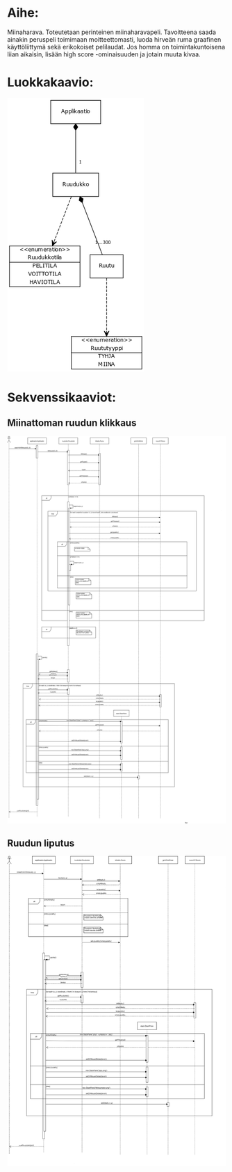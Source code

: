 # Aihe:
Miinaharava. Toteutetaan perinteinen miinaharavapeli. Tavoitteena saada ainakin peruspeli toimimaan moitteettomasti, luoda hirveän ruma graafinen käyttöliittymä sekä erikokoiset pelilaudat. Jos homma on toimintakuntoisena liian aikaisin, lisään high score -ominaisuuden ja jotain muuta kivaa.

# Luokkakaavio:
![Määrittelyvaiheen luokkakaavio](/dokumentaatio/kuvat/LuokkakaavioUPDATED.png)

# Sekvenssikaaviot:
## Miinattoman ruudun klikkaus
![Käyttäjä klikkaa ruutua, jossa ei ole miinaa](/dokumentaatio/kuvat/klikataanMiinatontaUPDATE.png)
## Ruudun liputus
![Liputus](/dokumentaatio/kuvat/liputetaan.png)
